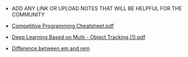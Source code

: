 - ADD ANY LINK OR UPLOAD NOTES THAT WILL BE HELPFUL FOR THE COMMUNITY
- [Competitive Programming Cheatsheet.pdf](https://github.com/abhishekjha812/Hacktoberfest2022/files/9494807/Competitive.Programming.Cheatsheet.pdf)
- [Deep Learning Based on Multi - Object Tracking (1).pdf](https://github.com/abhishekjha812/Hacktoberfest2022/files/9690132/Deep.Learning.Based.on.Multi.-.Object.Tracking.1.pdf)

- [Difference between em and rem ](https://user-images.githubusercontent.com/72226241/193407440-d37f6bc5-6323-457b-aad2-115a22c08ab2.png)
